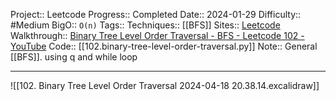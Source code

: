 Project:: Leetcode
Progress:: Completed
Date:: 2024-01-29
Difficulty:: #Medium 
BigO:: `O(n)`
Tags:: 
Techniques:: [[BFS]]
Sites:: [Leetcode](https://leetcode.com/problems/binary-tree-level-order-traversal/description/)
Walkthrough:: [Binary Tree Level Order Traversal - BFS - Leetcode 102 - YouTube](https://www.youtube.com/watch?v=6ZnyEApgFYg)
Code:: [[102.binary-tree-level-order-traversal.py]]
Note:: General [[BFS]]. using q and while loop

---

![[102. Binary Tree Level Order Traversal 2024-04-18 20.38.14.excalidraw]]